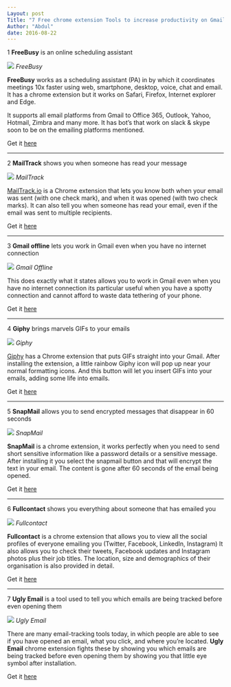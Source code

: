 ```yaml
---
Layout: post
Title: "7 Free chrome extension Tools to increase productivity on Gmail"
Author: "Abdul"
date: 2016-08-22
---
```


1 **FreeBusy** is an online <!--more--> scheduling assistant



![](https://imgur.com/CioKGEh.png)
_FreeBusy_

**FreeBusy** works as a scheduling assistant (PA) in by which it coordinates meetings 10x faster using web, smartphone, desktop, voice, chat and email. It has a chrome extension but it works on Safari, Firefox, Internet explorer and Edge.

It supports all email platforms from Gmail to Office 365, Outlook, Yahoo, Hotmail, Zimbra and many more. It has bot’s that work on slack & skype soon to be on the emailing platforms mentioned.

Get it [here](https://freebusy.io/chrome)

---

2 **MailTrack** shows you when someone has read your message

![](https://imgur.com/csqEuMO.png)
_MailTrack_

[MailTrack.io](https://mailtrack.io/en/) is a Chrome extension that lets you know both when your email was sent (with one check mark), and when it was opened (with two check marks).  It can also tell you when someone has read your email, even if the email was sent to multiple recipients.

Get it [here](https://mailtrack.io/en/)

---

3 **Gmail offline** lets you work in Gmail even when you have no internet connection

![](https://imgur.com/hKl0D3u.png)
_Gmail Offline_

This does exactly what it states allows you to work in Gmail even when you have no internet connection its particular useful when you have a spotty connection and cannot afford to waste data tethering of your phone.


Get it [here](https://chrome.google.com/webstore/detail/gmail-offline/ejidjjhkpiempkbhmpbfngldlkglhimk?hl=pt-BR)

---

4 **Giphy** brings marvels GIFs to your emails

![](https://imgur.com/dZCeAc2.png)
_Giphy_

[Giphy](http://giphy.com/) has a Chrome extension that puts GIFs straight into your Gmail. After installing the extension, a little rainbow Giphy icon will pop up near your normal formatting icons. And this button will let you insert GIFs into your emails, adding some life into emails.

Get it [here](https://giphy.com/)

---

5 **SnapMail** allows you to send encrypted messages that disappear in 60 seconds

![](https://imgur.com/YOVNSQy.png)
_SnapMail_

**SnapMail** is a chrome extension, it works perfectly when you need to send short sensitive information like a password details or a sensitive message.  After installing it you select the snapmail button and that will encrypt the text in your email. The content is gone after 60 seconds of the email being opened.

Get it [here](https://snapmail.co/)


---

6 **Fullcontact** shows you everything about someone that has emailed you

![](https://imgur.com/2pAKso2.png)
_Fullcontact_

**Fullcontact** is a chrome extension that allows you to view all the social profiles of everyone emailing you (Twitter, Facebook, LinkedIn, Instagram) It also allows you to check their tweets, Facebook updates and Instagram photos plus their job titles. The location, size and demographics of their organisation is also provided in detail.

Get it [here](https://www.fullcontact.com/gmail/)

---

7 **Ugly Email** is a tool used to tell you which emails are being tracked before even opening them

![](https://imgur.com/EeuIhig.png)
_Ugly Email_

There are many email-tracking tools today, in which people are able to see if you have opened an email, what you click, and where you’re located. **Ugly Email** chrome extension fights these by showing you which emails are being tracked before even opening them by showing you that little eye symbol after installation.

Get it [here](https://uglyemail.com/)

